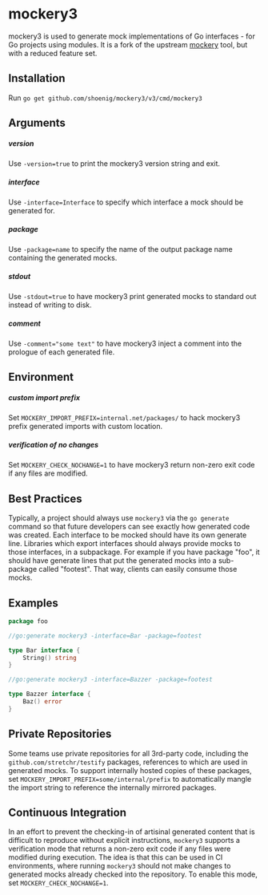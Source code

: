 mockery3
========

mockery3 is used to generate mock implementations of Go interfaces - for Go projects using modules.
It is a fork of the upstream [mockery](https://github.com/vektra/mockery) tool, but with a reduced feature set.

## Installation

Run `go get github.com/shoenig/mockery3/v3/cmd/mockery3`

## Arguments

##### version

Use `-version=true` to print the mockery3 version string and exit.

##### interface

Use `-interface=Interface` to specify which interface a mock should be generated for.

##### package

Use `-package=name` to specify the name of the output package name containing the generated mocks.

##### stdout

Use `-stdout=true` to have mockery3 print generated mocks to standard out instead of writing to disk.

##### comment

Use `-comment="some text"` to have mockery3 inject a comment into the prologue of each generated file.

## Environment

##### custom import prefix

Set `MOCKERY_IMPORT_PREFIX=internal.net/packages/` to hack mockery3 prefix generated imports with custom location.

##### verification of no changes

Set `MOCKERY_CHECK_NOCHANGE=1` to have mockery3 return non-zero exit code if any files are modified.

## Best Practices

Typically, a project should always use `mockery3` via the `go generate` command so that future developers
can see exactly how generated code was created. Each interface to be mocked should have its own generate
line. Libraries which export interfaces should always provide mocks to those interfaces, in a subpackage.
For example if you have package "foo", it should have generate lines that put the generated mocks into a
sub-package called "footest". That way, clients can easily consume those mocks.

## Examples

```go
package foo

//go:generate mockery3 -interface=Bar -package=footest

type Bar interface {
	String() string
}

//go:generate mockery3 -interface=Bazzer -package=footest

type Bazzer interface {
	Baz() error
}
```

## Private Repositories

Some teams use private repositories for all 3rd-party code, including the `github.com/stretchr/testify`
packages, references to which are used in generated mocks. To support internally hosted copies of these
packages, set `MOCKERY_IMPORT_PREFIX=some/internal/prefix` to automatically mangle the import string to
reference the internally mirrored packages.

## Continuous Integration

In an effort to prevent the checking-in of artisinal generated content that is difficult to reproduce
without explicit instructions, `mockery3` supports a verification mode that returns a non-zero exit code
if any files were modified during execution. The idea is that this can be used in CI environments, where
running `mockery3` should not make changes to generated mocks already checked into the repository. To enable
this mode, set `MOCKERY_CHECK_NOCHANGE=1`.

